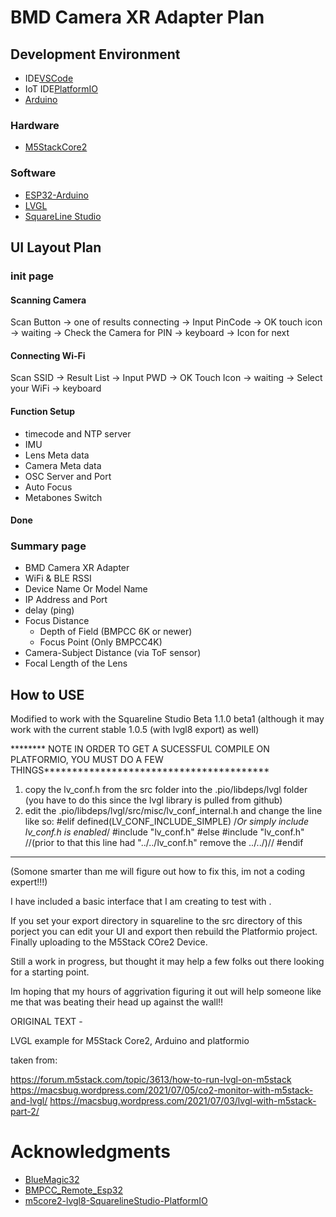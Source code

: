 # BMD Camera XR Adapter Plan

## Development Environment
- IDE[VSCode](https://github.com/microsoft/vscode)
- IoT IDE[PlatformIO](https://github.com/platformio/platformio-vscode-ide)
- [Arduino](https://github.com/arduino/Arduino)

### Hardware
- [M5StackCore2](https://github.com/m5stack/M5Core2)

### Software
- [ESP32-Arduino](https://github.com/espressif/arduino-esp32)
- [LVGL](https://github.com/lvgl/lvgl)
- [SquareLine Studio](https://docs.squareline.io/docs/squareline/)

## UI Layout Plan

### init page

#### Scanning Camera
Scan Button -> one of results connecting -> Input PinCode -> OK
touch icon -> waiting -> Check the Camera for PIN -> keyboard -> Icon for next


#### Connecting Wi-Fi
Scan SSID -> Result List -> Input PWD -> OK
Touch Icon -> waiting -> Select your WiFi -> keyboard

#### Function Setup
- timecode and NTP server
- IMU
- Lens Meta data
- Camera Meta data
- OSC Server and Port
- Auto Focus
- Metabones Switch

#### Done

### Summary page
- BMD Camera XR Adapter 
- WiFi & BLE RSSI 
- Device Name Or Model Name
- IP Address and Port
- delay (ping)
- Focus Distance
    - Depth of Field (BMPCC 6K or newer)
    - Focus Point (Only BMPCC4K)
- Camera-Subject Distance (via ToF sensor)
- Focal Length of the Lens



## How to USE

Modified to work with the Squareline Studio Beta 1.1.0 beta1 
(although it may work with the current stable 1.0.5 (with lvgl8 export) as well)

******** NOTE IN ORDER TO GET A SUCESSFUL COMPILE ON PLATFORMIO, YOU MUST DO A FEW THINGS****************************************
  1) copy the lv_conf.h from the src folder into the .pio/libdeps/lvgl folder (you have to do this since the lvgl library is pulled from github)
  2) edit the .pio/libdeps/lvgl/src/misc/lv_conf_internal.h and change the line like so:
       #elif defined(LV_CONF_INCLUDE_SIMPLE)         /*Or simply include lv_conf.h is enabled*/
        #include "lv_conf.h"
    #else
        #include "lv_conf.h"                //(prior to that this line had "../../lv_conf.h" remove the ../../)//
    #endif
 *********************************************************************************************************************************
    
(Somone smarter than me will figure out how to fix this, im not a coding expert!!!)

I have included a basic interface that I am creating to test with . 

If you set your export directory in squareline to the src directory of this porject you can edit your UI and export then rebuild the Platformio project.
Finally uploading to the M5Stack COre2 Device. 

Still a work in progress, but thought it may help a few folks out there looking for a starting point. 

Im hoping that my hours of aggrivation figuring it out will help someone like me that was beating their head up against the wall!!


ORIGINAL TEXT - 


LVGL example for M5Stack Core2, Arduino and platformio

taken from:

https://forum.m5stack.com/topic/3613/how-to-run-lvgl-on-m5stack
https://macsbug.wordpress.com/2021/07/05/co2-monitor-with-m5stack-and-lvgl/
https://macsbug.wordpress.com/2021/07/03/lvgl-with-m5stack-part-2/


# Acknowledgments
- [BlueMagic32](https://github.com/schoolpost/BlueMagic32) 
- [BMPCC_Remote_Esp32](https://github.com/creacominc/BMPCC_Remote_Esp32)
- [m5core2-lvgl8-SquarelineStudio-PlatformIO](https://github.com/OzInFl/m5core2-lvgl8-SquarelineStudio-PlatformIO)